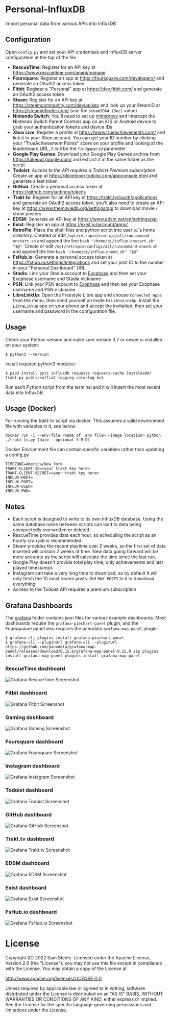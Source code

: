 # Personal-InfluxDB

Import personal data from various APIs into InfluxDB

## Configuration

Open `config.py` and set your API credentials and InfluxDB server configuration at the top of the file

* __RescueTime__: Register for an API key at https://www.rescuetime.com/anapi/manage
* __Foursquare__: Register an app at https://foursquare.com/developers/ and generate an OAuth2 access token
* __Fitbit__: Register a "Personal" app at https://dev.fitbit.com/ and generate an OAuth2 access token
* __Steam__: Register for an API key at https://steamcommunity.com/dev/apikey and look up your SteamID at https://steamidfinder.com/ (use the `steamID64 (Dec)` value)
* __Nintendo Switch__: You'll need to set up [mitmproxy](https://mitmproxy.org/) and intercept the Nintendo Switch Parent Controls app on an iOS or Android device to grab your authentication tokens and device IDs
* __Xbox Live__: Register a profile at https://www.trueachievements.com/ and link it to your Xbox account. You can get your ID number by clicking your "TrueAchievement Points" score on your profile and looking at the leaderboard URL, it will be the `findgamerid` parameter.
* __Google Play Games__: Download your Google Play Games archive from https://takeout.google.com/ and extract it in the same folder as the script
* __Todoist__: *Access to the API requires a Todoist Premium subscription* Create an app at https://developer.todoist.com/appconsole.html and generate a test token
* __GitHub__: Create a personal access token at https://github.com/settings/tokens
* __Trakt.tv__: Register for an API key at https://trakt.tv/oauth/applications and generate an OAuth2 access token, you'll also need to create an API key at https://www.themoviedb.org/settings/api to download movie / show posters
* __EDSM__: Generate an API key at https://www.edsm.net/en/settings/api
* __Exist__: Register an app at https://exist.io/account/apps/
* __RetroPie__: Place the shell files and python script into user `pi`'s home directory. Created or edit `/opt/retropie/configs/all/runcommand-onstart.sh` and append the line `bash "/home/pi/influx-onstart.sh" "$@"`. Create or edit `/opt/retropie/configs/all/runcommand-onend.sh` and append the line `bash "/home/pi/influx-onend.sh" "$@"`
* __FsHub.io__: Generate a personal access token at https://fshub.io/settings/integrations and set your pilot ID to the number in your "Personal Dashboard" URL
* __Stadia__: Link your Stadia account to [Exophase](https://www.exophase.com/) and then set your Exophase username and Stadia nickname
* __PSN__: Link your PSN account to [Exophase](https://www.exophase.com/) and then set your Exophase username and PSN nickname
* __LibreLinkUp__: Open the Freestyle Libre app and choose `Connected Apps` from the menu, then send yourself an invite to `LibreLinkUp`. Install the `LibreLinkUp` app on your phone and accept the invitation, then set your username and password in the configuration file.

## Usage

Check your Python version and make sure version 3.7 or newer is installed on your system:

```shell
$ python3 --version
```

Install required python3 modules:

```shell
$ pip3 install pytz influxdb requests requests-cache instaloader trakt.py publicsuffix2 logging colorlog bs4
```

Run each Python script from the terminal and it will insert the most recent data into InfluxDB.

## Usage (Docker)

For running the trakt-tv script via docker.   This assumes a valid environment file with variables in it, see below.

```
docker run -i --env-file <name of .env file> <image location> python ./trakt-tv.py [date - optional Y-M-D]
```

Docker Envrionment file can contain specific variables rather than updating a config.py

```
TIMEZONE=America/New_York
TRAKT-CLIENT-ID=<your trakt key here>
TRAKT-CLIENT-SECRET=<your trakt key here>
INFLUX-HOST=
INFLUX-PORT=
INFLUX-USER=
INFLUX-PWD=
```



## Notes

* Each script is designed to write to its own InfluxDB database.  Using the same database name between scripts can lead to data being unexpectedly overwritten or deleted.
* RescueTime provides data each hour, so scheduling the script as an hourly cron job is recommended.
* Steam provides the recent playtime over 2 weeks, so the first set of data inserted will contain 2 weeks of time.  New data going forward will be more accurate as the script will calculate the time since the last run.
* Google Play doesn't provide total play time, only achievements and last played timestamps
* Instagram can take a very long time to download, so by default it will only fetch the 10 most recent posts.  Set `MAX_POSTS` to `0` to download everything.
* Access to the Todoist API requires a premium subscription

## Grafana Dashboards

The [grafana](grafana/) folder contains json files for various example dashboards.
Most dashboards require the `grafana-piechart-panel` plugin, and the Foursquaure panel also requires the panodata `grafana-map-panel` plugin:

```shell
$ grafana-cli plugins install grafana-piechart-panel
$ grafana-cli --pluginUrl grafana-cli --pluginUrl https://github.com/panodata/grafana-map-panel/releases/download/0.15.0/grafana-map-panel-0.15.0.zip plugins install grafana-map-panel plugins install grafana-map-panel
```

### RescueTime dashboard

![Grafana RescueTime Screenshot](https://raw.githubusercontent.com/c99koder/personal-influxdb/master/screenshots/grafana-rescuetime.png)

### Fitbit dashboard

![Grafana Fitbit Screenshot](https://raw.githubusercontent.com/c99koder/personal-influxdb/master/screenshots/grafana-fitbit.png)

### Gaming dashboard

![Grafana Gaming Screenshot](https://raw.githubusercontent.com/c99koder/personal-influxdb/master/screenshots/grafana-gaming.png)

### Foursquare dashboard

![Grafana Foursquare Screenshot](https://raw.githubusercontent.com/c99koder/personal-influxdb/master/screenshots/grafana-foursquare.png)

### Instagram dashboard

![Grafana Instagram Screenshot](https://raw.githubusercontent.com/c99koder/personal-influxdb/master/screenshots/grafana-instagram.png)

### Todoist dashboard

![Grafana Todoist Screenshot](https://raw.githubusercontent.com/c99koder/personal-influxdb/master/screenshots/grafana-todoist.png)

### GitHub dashboard

![Grafana GitHub Screenshot](https://raw.githubusercontent.com/c99koder/personal-influxdb/master/screenshots/grafana-github.png)

### Trakt.tv dashboard

![Grafana Trakt.tv Screenshot](https://raw.githubusercontent.com/c99koder/personal-influxdb/master/screenshots/grafana-trakt.png)

### EDSM dashboard

![Grafana EDSM Screenshot](https://raw.githubusercontent.com/c99koder/personal-influxdb/master/screenshots/grafana-edsm.png)

### Exist dashboard

![Grafana Exist Screenshot](https://raw.githubusercontent.com/c99koder/personal-influxdb/master/screenshots/grafana-exist.png)

### FsHub.io dashboard

![Grafana FsHub.io Screenshot](https://raw.githubusercontent.com/c99koder/personal-influxdb/master/screenshots/grafana-fshub.png)

# License

Copyright (C) 2022 Sam Steele. Licensed under the Apache License, Version 2.0 (the "License"); you may not use this file except in compliance with the License. You may obtain a copy of the License at

http://www.apache.org/licenses/LICENSE-2.0

Unless required by applicable law or agreed to in writing, software distributed under the License is distributed on an "AS IS" BASIS, WITHOUT WARRANTIES OR CONDITIONS OF ANY KIND, either express or implied. See the License for the specific language governing permissions and limitations under the License.
